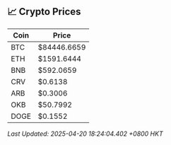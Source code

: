 ## 📈 Crypto Prices

| Coin | Price |
| ---- | ----- |
| BTC | $84446.6659 |
| ETH | $1591.6444 |
| BNB | $592.0659 |
| CRV | $0.6138 |
| ARB | $0.3006 |
| OKB | $50.7992 |
| DOGE | $0.1552 |

_Last Updated: 2025-04-20 18:24:04.402 +0800 HKT_